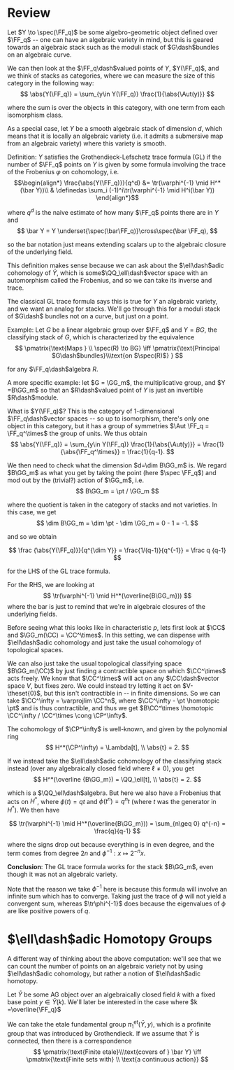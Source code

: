 # Review
Let $Y \to \spec(\FF_q)$ be some algebro-geometric object defined over $\FF_q$ -- one can have an algebraic variety in mind, but this is geared towards an algebraic stack such as the moduli stack of $G\dash$bundles on an algebraic curve.

We can then look at the $\FF_q\dash$valued points of $Y$, $Y(\FF_q)$, and we think of stacks as categories, where we can measure the size of this category in the following way:
$$
\abs{Y(\FF_q)} = \sum_{y\in Y(\FF_q)} \frac{1}{\abs{\Aut(y)}}
$$

where the sum is over the objects in this category, with one term from each isomorphism class.

As a special case, let $Y$ be a smooth algebraic stack of dimension $d$, which means that it is locally an algebraic variety (i.e. it admits a submersive map from an algebraic variety) where this variety is smooth.

Definition: $Y$ satisfies the Grothendieck-Lefschetz trace formula (GL) if the number of $\FF_q$ points on $Y$ is given by some formula involving the trace of the Frobenius $\varphi$ on cohomology, i.e.
$$\begin{align*}
\frac{\abs{Y(\FF_q)}}{q^d} &= \tr(\varphi^{-1} \mid H^*(\bar Y))\\
& \definedas \sum_i (-1)^i\tr(\varphi^{-1} \mid H^i(\bar Y))
\end{align*}$$

where $q^d$ is the naive estimate of how many $\FF_q$ points there are in $Y$ and 
$$
\bar Y = Y \underset{\spec(\bar\FF_q)}\cross\spec(\bar \FF_q),
$$

so the bar notation just means extending scalars up to the algebraic closure of the underlying field.

This definition makes sense because we can ask about the $\ell\dash$adic cohomology of $\bar Y$, which is some$\QQ_\ell\dash$vector space with an automorphism called the Frobenius, and so we can take its inverse and trace.

The classical GL trace formula says this is true for $Y$ an algebraic variety, and we want an analog for stacks. We'll go through this for a moduli stack of $G\dash$ bundles not on a curve, but just on a point.

Example: Let $G$ be a linear algebraic group over $\FF_q$ and $Y=BG$, the classifying stack of $G$, which is characterized by the equivalence
$$
\pmatrix{\text{Maps } \\ \spec(R) \to BG} \iff \pmatrix{\text{Principal $G\dash$bundles}\\\text{on $\spec(R)$} }
$$

for any $\FF_q\dash$algebra $R$.

A more specific example: let $G = \GG_m$, the multiplicative group, and $Y =B\GG_m$ so that an $R\dash$valued point of $Y$ is just an invertible $R\dash$module. 

What is $Y(\FF_q)$? This is the category of 1-dimensional $\FF_q\dash$vector spaces -- so up to isomorphism, there's only one object in this category, but it has a group of symmetries $\Aut \FF_q = \FF_q^\times$ the group of units. We thus obtain
$$
\abs{Y(\FF_q)} = \sum_{y\in Y(\FF_q)} \frac{1}{\abs{\Aut(y)}} = \frac{1}{\abs{\FF_q^\times}} = \frac{1}{q-1}.
$$

We then need to check what the dimension $d=\dim B\GG_m$ is. We regard $B\GG_m$ as what you get by taking the point (here $\spec \FF_q$) and mod out by the (trivial?) action of $\GG_m$, i.e.
$$
B\GG_m = \pt / \GG_m
$$

where the quotient is taken in the category of stacks and not varieties. In this case, we get 
$$
\dim B\GG_m = \dim \pt - \dim \GG_m = 0 - 1 = -1.
$$

and so we obtain 

$$
\frac {\abs{Y(\FF_q)}}{q^{\dim Y}} = \frac{1/(q-1)}{q^{-1}} = \frac q {q-1}
$$

for the LHS of the GL trace formula.

For the RHS, we are looking at 
$$
\tr(\varphi^{-1} \mid H^*(\overline{B\GG_m}))
$$
where the bar is just to remind that we're in algebraic closures of the underlying fields.

Before seeing what this looks like in characteristic $p$, lets first look at $\CC$ and $\GG_m(\CC) = \CC^\times$. In this setting, we can dispense with $\ell\dash$adic cohomology and just take the usual cohomology of topological spaces. 

We can also just take the usual topological classifying space $B\GG_m(\CC)$ by just finding a contractible space on which $\CC^\times$ acts freely. We know that $\CC^\times$ will act on any $\CC\dash$vector space $V$, but fixes zero. We could instead try letting it act on $V-\theset{0}$, but this isn't contractible in -- in finite dimensions. So we can take $\CC^\infty = \varprojlim \CC^n$, where $\CC^\infty - \pt \homotopic \pt$ and is thus contractible, and thus we get $B\CC^\times \homotopic \CC^\infty / \CC^\times \cong \CP^\infty$.

The cohomology of $\CP^\infty$ is well-known, and given by the polynomial ring
$$
H^*(\CP^\infty) = \Lambda[t], \\ \abs{t} = 2.
$$

If we instead take the $\ell\dash$adic cohomology of the classifying stack instead (over any algebraically closed field where $\ell\neq 0$), you get
$$
H^*(\overline {B\GG_m}) = \QQ_\ell[t], \\ \abs{t} = 2.
$$

which is a $\QQ_\ell\dash$algebra. But here we also have a Frobenius that acts on $H^*$, where $\phi(t) = qt$ and $\phi(t^n) = q^nt$ (where $t$ was the generator in $H^*$). We then have

$$
\tr(\varphi^{-1} \mid H^*(\overline{B\GG_m})) = \sum_{n\geq 0} q^{-n} = \frac{q}{q-1}
$$

where the signs drop out because everything is in even degree, and the term comes from degree $2n$ and $\phi^{-1}: x\mapsto 2^{-n} x$.

**Conclusion**: The GL trace formula works for the stack $B\GG_m$, even though it was not an algebraic variety.

Note that the reason we take $\phi^{-1}$ here is because this formula will involve an infinite sum which has to converge. Taking just the trace of $\phi$ will not yield a convergent sum, whereas $\tr\phi^{-1}$ does because the eigenvalues of $\phi$ are like positive powers of $q$.

# $\ell\dash$adic Homotopy Groups
A different way of thinking about the above computation: we'll see that we can count the number of points on an algebraic variety not by using $\ell\dash$adic cohomology, but rather a notion of $\ell\dash$adic homotopy.

Let $\bar Y$ be some AG object over an algebraically closed field $k$ with a fixed base point $y\in\bar Y(k)$. We'll later be interested in the case where $k =\overline{\FF_q}$

We can take the etale fundamental group $\pi_1^\text{et}(\bar Y, y)$, which is a profinite group that was introduced by Grothendieck. If we assume that $\bar Y$ is connected, then there is a correspondence
$$
\pmatrix{\text{Finite etale}\\\text{covers of } \bar Y} \iff \pmatrix{\text{Finite sets with} \\ \text{a continuous action}}
$$
